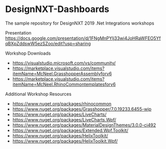 # DesignNXT-Dashboards
The sample repository for DesignNXT 2019 .Net Integrations workshops


Presentation
https://docs.google.com/presentation/d/1FNgMnPYlj33wi4JoHRaWFEO5YfqBXpZddswW5ezSZoo/edit?usp=sharing


Workshop Downloads
 - https://visualstudio.microsoft.com/vs/community/
 - https://marketplace.visualstudio.com/items?itemName=McNeel.GrasshopperAssemblyforv6
 - https://marketplace.visualstudio.com/items?itemName=McNeel.RhinoCommontemplatesforv6
 
 
 Additional Workshop Resources
 - https://www.nuget.org/packages/rhinocommon
 - https://www.nuget.org/packages/Grasshopper/7.0.19233.6455-wip
 - https://www.nuget.org/packages/LiveCharts/
 - https://www.nuget.org/packages/LiveCharts.Wpf/
 - https://www.nuget.org/packages/MaterialDesignThemes/3.0.0-ci492
 - https://www.nuget.org/packages/Extended.Wpf.Toolkit/
 - https://www.nuget.org/packages/HelixToolkit/
 - https://www.nuget.org/packages/HelixToolkit.Wpf/
